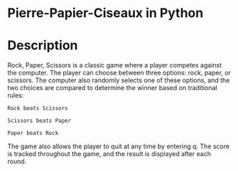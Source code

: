 # Pierre-Papier-Ciseaux in Python
# Description

Rock, Paper, Scissors is a classic game where a player competes against the computer. The player can choose between three options: rock, paper, or scissors. The computer also randomly selects one of these options, and the two choices are compared to determine the winner based on traditional rules:

    Rock beats Scissors

    Scissors beats Paper

    Paper beats Rock

The game also allows the player to quit at any time by entering q. The score is tracked throughout the game, and the result is displayed after each round.
